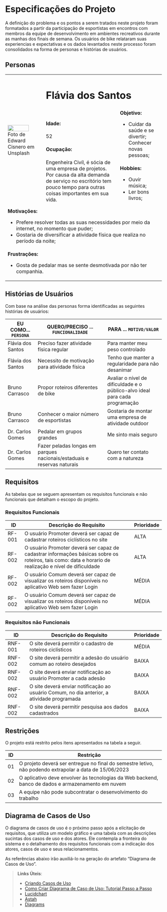 # Especificações do Projeto

A definição do problema e os pontos a serem tratados neste projeto foram formatados a partir da participação de esportistas em encontros com membros da equipe de desenvolvimento em ambientes recreativos durante as manhas dos finais de semana. Os usuários de bike relataram suas experiencias e expectativas e os dados levantados neste processo foram consolidados na forma de personas e histórias de usuários. 

## Personas

<table>
    <tbody>
        <tr>
            <td rowspan=3> <img src="/docs/img/Flavia_3.png" width=80% height=80%> <br> Foto de Edward Cisnero em Unsplash </td>
            <td colspan=2> <h1>Flávia dos Santos</h1> </td> 
        </tr>
        <tr>
            <td rowspan=2><h4>Idade:</h4> 52 <br> <h4>Ocupação:</h4> Engenheira Civíl, é sócia de uma empresa de projetos. <br>Por causa da alta demanda de serviço no escritório tem pouco tempo para outras coisas importantes em sua vida.</td>
            <td><strong>Objetivo:</strong><br> <ul><li>Cuidar da saúde e se divertir;<br> Conhecer novas pessoas;</li></ul></td>
        </tr>
        <tr>
            <td><strong>Hobbies:</strong> <ul><li>Ouvir música;</li> <li>Ler bons livros;</li></li></ul></td>
        </tr>
  	    <tr>
            <td colspan="3"><strong>Motivações:</strong><br> <ul><li>Prefere resolver todas as suas necessidades por meio da internet, no momento que puder;</li> <li>Gostaria de diversificar a atividade física que realiza no período da noite;</ul></td></tr>
       <tr>
            <td colspan="3"><strong>Frustrações:</strong> <ul><li>Gosta de pedalar mas se sente desmotivada por não ter companhia.</li></td></tr>
    </tbody>
</table>



## Histórias de Usuários

Com base na análise das personas forma identificadas as seguintes histórias de usuários:

|EU COMO... `PERSONA`| QUERO/PRECISO ... `FUNCIONALIDADE` |PARA ... `MOTIVO/VALOR`                 |
|--------------------|------------------------------------|----------------------------------------|
|Flávia dos Santos | Preciso fazer atividade física regular | Para manter meu peso controlado |
|Flávia dos Santos | Necessito de motivação para atividade física | Tenho que manter a regularidade para não desanimar |
|Bruno Carrasco | Propor roteiros diferentes de bike | Avaliar o nível de dificuldade e o público-alvo ideal para cada programação |
|Bruno Carrasco | Conhecer o maior número de esportistas | Gostaria de montar uma empresa de atividade outdoor |
|Dr. Carlos Gomes| Pedalar em grupos grandes | Me sinto mais seguro|
|Dr. Carlos Gomes | Fazer peladas longas em parques nacionais/estaduais e reservas naturais | Quero ter contato com a natureza |


## Requisitos

As tabelas que se seguem apresentam os requisitos funcionais e não funcionais que detalham o escopo do projeto.

### Requisitos Funcionais

|ID    | Descrição do Requisito  | Prioridade |
|------|-----------------------------------------|----|
|RF-001| O usuário Promoter deverá ser capaz de cadastrar roteiros ciclísticos no site | ALTA | 
|RF-002| O usuário Promoter deverá ser capaz de cadastrar informações básicas sobre os roteiros, tais como: data e horario de realização e nível de dificuldade | ALTA | 
|RF-002| O usuário Comum deverá ser capaz de visualizar os roteiros disponíveis no aplicativo Web sem fazer Login  | MÉDIA |
|RF-002| O usuário Comum deverá ser capaz de visualizar os roteiros disponíveis no aplicativo Web sem fazer Login  | MÉDIA |

### Requisitos não Funcionais

|ID     | Descrição do Requisito  |Prioridade |
|-------|-------------------------|----|
|RNF-001| O site deverá permitir o cadastro de roteiros ciclísticos | MÉDIA | 
|RNF-002| O site deverá permitir a adesão do usuário comum ao roteiro desejados |  BAIXA | 
|RNF-002| O site deverá enviar notificação ao usuário Promoter a cada adesão |  BAIXA | 
|RNF-002| O site deverá enviar notificação ao usuário Comum, no dia anterior, a atividade programada |  BAIXA | 
|RNF-002| O site deverá permitir pesquisa aos dados cadastrados |  BAIXA | 


## Restrições

O projeto está restrito pelos itens apresentados na tabela a seguir.

|ID| Restrição                                             |
|--|-------------------------------------------------------|
|01| O projeto deverá ser entregue no final do semestre letivo, não podendo extrapolar a data de 15/06/2023 |
|02| O aplicativo deve envolver às tecnologias da Web backend, banco de dados e armazenamento em nuvem   |
|03| A equipe não pode subcontratar o desenvolvimento do trabalho  |


## Diagrama de Casos de Uso

O diagrama de casos de uso é o próximo passo após a elicitação de requisitos, que utiliza um modelo gráfico e uma tabela com as descrições sucintas dos casos de uso e dos atores. Ele contempla a fronteira do sistema e o detalhamento dos requisitos funcionais com a indicação dos atores, casos de uso e seus relacionamentos. 

As referências abaixo irão auxiliá-lo na geração do artefato “Diagrama de Casos de Uso”.

> **Links Úteis**:
> - [Criando Casos de Uso](https://www.ibm.com/docs/pt-br/elm/6.0?topic=requirements-creating-use-cases)
> - [Como Criar Diagrama de Caso de Uso: Tutorial Passo a Passo](https://gitmind.com/pt/fazer-diagrama-de-caso-uso.html/)
> - [Lucidchart](https://www.lucidchart.com/)
> - [Astah](https://astah.net/)
> - [Diagrams](https://app.diagrams.net/)
